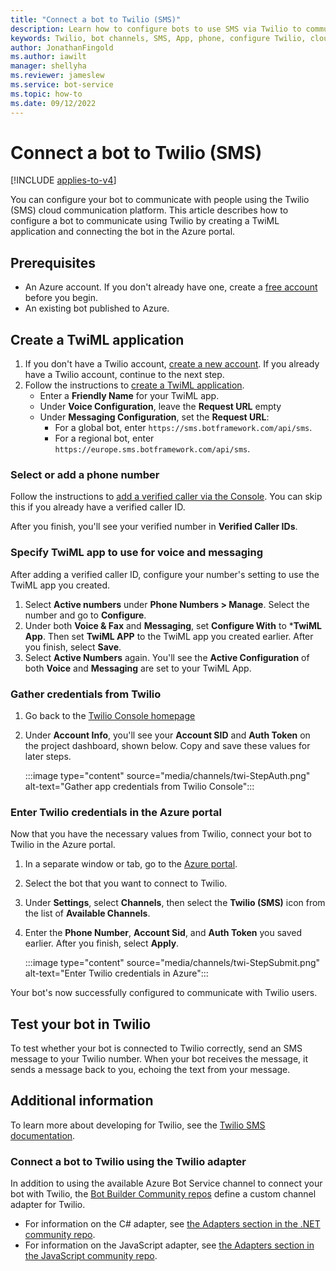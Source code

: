 ```yaml
---
title: "Connect a bot to Twilio (SMS)"
description: Learn how to configure bots to use SMS via Twilio to communicate with people with a TwiML application or the Twilio adapter.
keywords: Twilio, bot channels, SMS, App, phone, configure Twilio, cloud communication, text
author: JonathanFingold
ms.author: iawilt
manager: shellyha
ms.reviewer: jameslew
ms.service: bot-service
ms.topic: how-to
ms.date: 09/12/2022
---
```


# Connect a bot to Twilio (SMS)

[!INCLUDE [applies-to-v4](includes/applies-to-v4-current.md)]

You can configure your bot to communicate with people using the Twilio (SMS) cloud communication platform. This article describes how to configure a bot to communicate using Twilio by creating a TwiML application and connecting the bot in the Azure portal.

## Prerequisites

- An Azure account. If you don't already have one, create a [free account](https://azure.microsoft.com/free/?WT.mc_id=A261C142F) before you begin.
- An existing bot published to Azure.

## Create a TwiML application

1. If you don't have a Twilio account, [create a new account](https://www.twilio.com/try-twilio). If you already have a Twilio account, continue to the next step.
1. Follow the instructions to [create a TwiML application](https://support.twilio.com/hc/articles/223180928-How-Do-I-Create-a-TwiML-App-).
    - Enter a **Friendly Name** for your TwiML app.
    - Under **Voice Configuration**, leave the **Request URL** empty
    - Under **Messaging Configuration**, set the **Request URL**:
      - For a global bot, enter `https://sms.botframework.com/api/sms`.
      - For a regional bot, enter `https://europe.sms.botframework.com/api/sms`.

### Select or add a phone number

Follow the instructions to [add a verified caller via the Console](https://support.twilio.com/hc/articles/223180048-Adding-a-Verified-Phone-Number-or-Caller-ID-with-Twilio). You can skip this if you already have a verified caller ID.

After you finish, you'll see your verified number in **Verified Caller IDs**.

### Specify TwiML app to use for voice and messaging

After adding a verified caller ID, configure your number's setting to use the TwiML app you created.

1. Select **Active numbers** under **Phone Numbers > Manage**. Select the number and go to **Configure**.
1. Under both **Voice & Fax** and **Messaging**, set **Configure With** to ***TwiML App**. Then set **TwiML APP** to the TwiML app you created earlier. After you finish, select **Save**.
1. Select **Active Numbers** again. You'll see the **Active Configuration** of both **Voice** and **Messaging** are set to your TwiML App.

### Gather credentials from Twilio

1. Go back to the [Twilio Console homepage](https://www.twilio.com/console/)
1. Under **Account Info**, you'll see your **Account SID** and **Auth Token** on the project dashboard, shown below. Copy and save these values for later steps.

    :::image type="content" source="media/channels/twi-StepAuth.png" alt-text="Gather app credentials from Twilio Console":::

### Enter Twilio credentials in the Azure portal

Now that you have the necessary values from Twilio, connect your bot to Twilio in the Azure portal.

1. In a separate window or tab, go to the [Azure portal](https://portal.azure.com/).
1. Select the bot that you want to connect to Twilio.
1. Under **Settings**, select **Channels**, then select the **Twilio (SMS)** icon from the list of **Available Channels**.
1. Enter the **Phone Number**, **Account Sid**, and **Auth Token** you saved earlier. After you finish, select **Apply**.

    :::image type="content" source="media/channels/twi-StepSubmit.png" alt-text="Enter Twilio credentials in Azure":::

Your bot's now successfully configured to communicate with Twilio users.

## Test your bot in Twilio

To test whether your bot is connected to Twilio correctly, send an SMS message to your Twilio number. When your bot receives the message, it sends a message back to you, echoing the text from your message.

## Additional information

To learn more about developing for Twilio, see the [Twilio SMS documentation](https://www.twilio.com/docs/sms).

### Connect a bot to Twilio using the Twilio adapter

In addition to using the available Azure Bot Service channel to connect your bot with Twilio, the [Bot Builder Community repos](https://github.com/BotBuilderCommunity/) define a custom channel adapter for Twilio.

- For information on the C# adapter, see [the Adapters section in the .NET community repo](https://github.com/BotBuilderCommunity/botbuilder-community-dotnet#adapters).
- For information on the JavaScript adapter, see [the Adapters section in the JavaScript community repo](https://github.com/BotBuilderCommunity/botbuilder-community-js#adapters).
